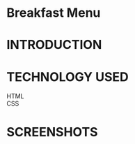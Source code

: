 # Breakfast Menu 


#  INTRODUCTION
   
 

 


# TECHNOLOGY USED
HTML <br>
CSS


 #  SCREENSHOTS
 
 
 
<img src = " ">
